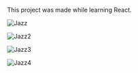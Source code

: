 This project was made while learning React.

![Jazz](https://user-images.githubusercontent.com/91973134/153795386-8c57abda-0356-4023-84d7-1cb2dd07483e.jpg)

![Jazz2](https://user-images.githubusercontent.com/91973134/153795423-85f15a41-67be-4d83-823d-a8d760fb6770.jpg)

![Jazz3](https://user-images.githubusercontent.com/91973134/153795442-65135eb9-38f4-4daf-9856-5fdb376d9c99.jpg)

![Jazz4](https://user-images.githubusercontent.com/91973134/153795471-42d0baff-e69f-4221-a261-d39925011fce.jpg)

